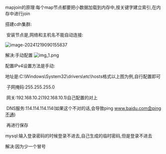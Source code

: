 mapjoin的原理:每个map节点都要把小数据加载到内存中,按关键字建立索引,在内存中进行join

搭建cdh集群:

​	安装节点是,网络和主机名不能自动连接:

![image-20241219090155837](C:\Users\20040204\AppData\Roaming\Typora\typora-user-images\image-20241219090155837.png)

解决:手动配置
![img_1.png](img_1.png)

配置IPv4设置方法是手动:

​	地址是:C:\Windows\System32\drivers\etc\hosts格式以上图为例,自行配置即可

​	子网掩码:255.255.255.0

​	网关:192.168.10.2(192.168.10.1)自己配置的对上

​	DNS服务:114.114.114.114(如果这个不对的话,会导致ping www.baidu.com会ping不通)

​	再进行保存

mysql:输入登录密码的时候登录不进去,自己生成的临时密码,但是登录不进去

解决:因为少一个冒号
